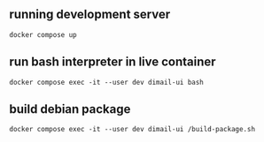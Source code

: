 ## running development server
```
docker compose up
```

## run bash interpreter in live container
```
docker compose exec -it --user dev dimail-ui bash
```

## build debian package
```
docker compose exec -it --user dev dimail-ui /build-package.sh
```
